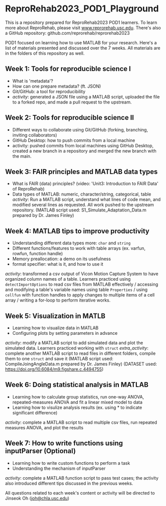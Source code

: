 # ReproRehab2023_POD1_Playground
This is a repository prepared for ReproRehab2023 POD1 learners.
To learn more about ReproRehab, please visit www.reprorehab.usc.edu.
There's also a GitHub repository: github.com/reprorehab/reprorehab2023

POD1 focused on learning how to use MATLAB for your research.
Here's a list of materials presented and discussed over the 7 weeks.
All materials are in the folders of this repository as well.

Week 1: Tools for reproducible science I
------
- What is 'metadata'?
- How can one prepare metadata? (ft. JSON)
- Git/GitHub: a tool for reproducibility
- _activity_: generated a JSON file using a MATLAB script,
            uploaded the file to a forked repo,
            and made a pull request to the upstream.

Week 2: Tools for reproducible science II
------
- Different ways to collaborate using Git/GitHub
  (forking, branching, inviting collaborators)
- GitHub Desktop: how to push commits from a local machine
- activity: pushed commits from local machines 
            using GitHub Desktop, created a new branch
            in a repository and merged the new branch
            with the main.

Week 3: FAIR principles and MATLAB data types
------
- What is FAIR (data) principles?
  (video: 'Unit3: Introduction to FAIR Data' of ReproRehab)
- Data types of MATLAB: numeric, character/string, categorical,
                        table
_activity_: Run a MATLAB script, understand what lines of code
            mean, and modified several lines as requested.
            All work pushed to the upstream repository.
            (MATLAB script used: S1_Simulate_Adaptation_Data.m
             prepared by Dr. James Finley)

Week 4: MATLAB tips to improve productivity
------
- Understanding different data types more: `char` and `string`
- Different functions/features to work with table arrays
  (ex. varfun, rowfun, function handle)
- Memory preallocation: a demo on its usefulness
- format specifier: what is it, and how to use it

_activity_: transformed a csv output of Vicon Motion Capture System
            to have organized column names of a table.
            Learners practiced using `detectImportOptions` to read
            csv files from MATLAB effectively / accessing and 
            modifying a table's variable names using 
            table `Properties` / using `cellfun` with function handles
            to apply changes to multiple items of a cell array /
            writing a for-loop to perform iterative works.

Week 5: Visualization in MATLB
------
- Learning how to visualize data in MATLAB
- Configuring plots by setting parameters in advance

_activity_: modify a MATLAB script to add simulated data and
            plot the simulated data.
            Learners practiced working with `struct`
_extra_activity_: complete another MATLAB script to read files
                  in different folders, compile them to one
                  `struct` and save it
                  (MATLAB script used: CompileJoingAngleData.m
                   prepared by Dr. James Finley)
                  (DATASET used: https://doi.org/10.6084/m9.figshare.c.4494755)

Week 6: Doing statistical analysis in MATLAB
------
- Learning how to calculate group statistics, run one-way ANOVA,
  repeated-measures ANOVA and fit a linear mixed model to data
- Learning how to visulize analysis results
  (ex. using * to indicate significant difference)

_activity_: complete a MATLAB script to read multiple csv files,
            run repeated measures ANOVA, and plot the results

Week 7: How to write functions using inputParser (Optional)
------
- Learning how to write custom functions to perform a task
- Understanding the mechanism of inputParser
 
_activity_: complete a MATLAB function script to pass test cases;
            the activity also introduced different tips discussed
            in the previous weeks.

All questions related to each week's content or activity will be directed to
Jinseok Oh (joh@chla.usc.edu)
